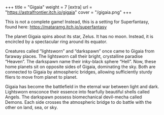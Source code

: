 +++
title = "Gigaia"
weight = 7
[extra]
url = "https://astralfrontier.itch.io/gigaia"
cover = "/gigaia.png"
+++

This is not a complete game! Instead, this is a setting for Superfantasy, found here: https://mataramg.itch.io/superfantasy

The planet Gigaia spins about its star, Zelus. It has no moon. Instead, it is encircled by a spectacular ring around its equator.

Creatures called “lightsworn” and “darkspawn” once came to Gigaia from faraway places. The lightsworn call their bright, crystalline paradise “Heaven”. The darkspawn name their inky-black sphere “Hell”. Now, these home planets sit on opposite sides of Gigaia, dominating the sky. Both are connected to Gigaia by atmospheric bridges, allowing sufficiently sturdy fliers to move from planet to planet.

Gigaia has become the battlefield in the eternal war between light and dark. Lightsworn ensconce their essence into fearfully beautiful shells called Angels. The darkspawn possess biomechanical devil-mecha called Demons. Each side crosses the atmospheric bridge to do battle with the other on land, sea, or sky. 